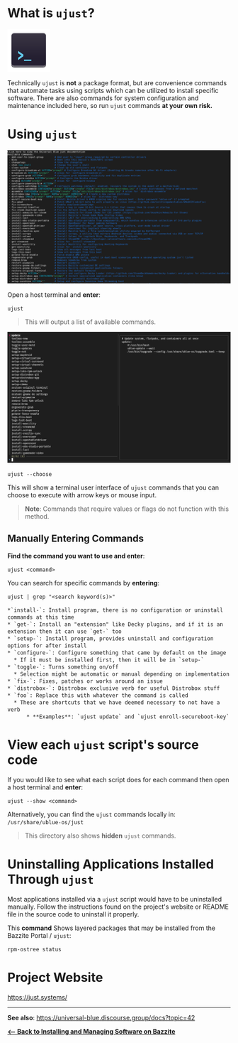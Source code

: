 <!-- ANCHOR: METADATA -->
<!--{"url_discourse": "https://universal-blue.discourse.group/docs?topic=2638", "fetched_at": "2024-09-03 16:43:04.643633+00:00"}-->
<!-- ANCHOR_END: METADATA -->

# What is `ujust`?

![Shell Scripts (.sh)|96x96, 100%](../img/Shell_Scripts__sh.png)

Technically `ujust` is **not** a package format, but are convenience commands that automate tasks using scripts which can be utilized to install specific software.  There are also commands for system configuration and maintenance included here, so run `ujust` commands **at your own risk.**

# Using `ujust`

![ujust command list|690x411](../img/8Rkc2Qe1CYy3MBwS2CA4Uf5rqzq.png)

Open a host terminal and **enter**:


```
ujust
``` 

>This will output a list of available commands.

![ujust TUI|690x403](../img/gefs7zU9QThu2eAMDMpodIeNw8l.png)

```
ujust --choose
```

This will show a terminal user interface of `ujust` commands that you can choose to execute with arrow keys or mouse input.

>**Note**: Commands that require values or flags do not function with this method.

## Manually Entering Commands

**Find the command you want to use and enter**:

```
ujust <command>
```

You can search for specific commands by **entering**:

```
ujust | grep "<search keyword(s)>"
```

```
*`install-`: Install program, there is no configuration or uninstall commands at this time
* `get-`: Install an "extension" like Decky plugins, and if it is an extension then it can use `get-` too
* `setup-`: Install program, provides uninstall and configuration options for after install
* `configure-`: Configure something that came by default on the image
  * If it must be installed first, then it will be in `setup-`
* `toggle-`: Turns something on/off
  * Selection might be automatic or manual depending on implementation
* `fix-`: Fixes, patches or works around an issue
* `distrobox-`: Distrobox exclusive verb for useful Distrobox stuff
* `foo`: Replace this with whatever the command is called 
  * These are shortcuts that we have deemed necessary to not have a verb
      * **Examples**: `ujust update` and `ujust enroll-secureboot-key`
```

# View each `ujust` script's source code
If you would like to see what each script does for each command then open a host terminal and **enter**:
```
ujust --show <command>
```

Alternatively, you can find the `ujust` commands locally in:
`/usr/share/ublue-os/just`

>This directory also shows **hidden** `ujust` commands.

# Uninstalling Applications Installed Through `ujust`

Most applications installed via a `ujust` script would have to be uninstalled manually.  Follow the instructions found on the project's website or README file in the source code to uninstall it properly.

This **command** Shows layered packages that may be installed from the Bazzite Portal / `ujust`:

```
rpm-ostree status
```` 

# Project Website

https://just.systems/

<hr>

**See also**: https://universal-blue.discourse.group/docs?topic=42

[**<-- Back to Installing and Managing Software on Bazzite**](https://universal-blue.discourse.group/docs?topic=35)
